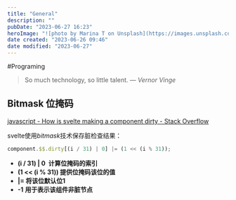 ```yaml
---
title: "General"
description: ""
pubDate: "2023-06-27 16:23"
heroImage: "![photo by Marina T on Unsplash](https://images.unsplash.com/photo-1571678348855-32ee2bfcea89?crop=entropy&cs=srgb&fm=jpg&ixid=M3wzNjM5Nzd8MHwxfHJhbmRvbXx8fHx8fHx8fDE2ODc4NDQ3MzF8&ixlib=rb-4.0.3&q=85&w=1200&h=400)"
date created: "2023-06-26 09:46"
date modified: "2023-06-27"
---
```


#Programing 

> So much technology, so little talent.
> — <cite>Vernor Vinge</cite>


## Bitmask 位掩码

[javascript - How is svelte making a component dirty - Stack Overflow](https://stackoverflow.com/questions/59541070/how-is-svelte-making-a-component-dirty)

svelte使用$bitmask$技术保存脏检查结果：
```js
component.$$.dirty[(i / 31) | 0] |= (1 << (i % 31));
```
- **(i / 31) | 0  计算位掩码的索引**
- **(1 << (i % 31)) 提供位掩码该位的值**
- **|= 将该位默认位1**
- **-1** **用于表示该组件非脏节点**










